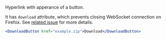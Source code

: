 Hyperlink with apperance of a button.

It has `download` attribute, which prevents closing WebSocket connection on
Firefox. See
[related issue](https://bugzilla.mozilla.org/show_bug.cgi?id=858538) for more
details.

```jsx
<DownloadButton href="example.zip">Download</DownloadButton>
```
